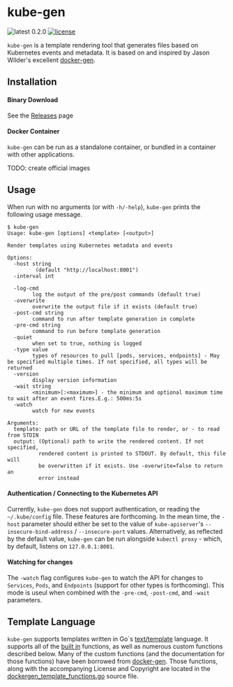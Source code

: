 # kube-gen

![latest 0.2.0](https://img.shields.io/badge/latest-0.2.0-green.svg?style=flat)
[![license](http://img.shields.io/badge/license-BSD-red.svg?style=flat)](https://raw.githubusercontent.com/kylemcc/kube-gen/master/LICENSE)


`kube-gen` is a template rendering tool that generates files based on Kubernetes events and metadata. It is based on and inspired by Jason Wilder's excellent [docker-gen](https://github.com/jwilder/docker-gen).

## Installation

#### Binary Download

See the [Releases](https://github.com/kylemcc/kube-gen/releases) page

#### Docker Container

`kube-gen` can be run as a standalone container, or bundled in a container with other applications.

TODO: create official images


## Usage

When run with no arguments (or with `-h/-help`), `kube-gen` prints the following usage message.

```shell
$ kube-gen
Usage: kube-gen [options] <template> [<output>]

Render templates using Kubernetes metadata and events

Options:
  -host string
    	 (default "http://localhost:8001")
  -interval int

  -log-cmd
    	log the output of the pre/post commands (default true)
  -overwrite
    	overwrite the output file if it exists (default true)
  -post-cmd string
    	command to run after template generation in complete
  -pre-cmd string
    	command to run before template generation
  -quiet
    	when set to true, nothing is logged
  -type value
    	types of resources to pull [pods, services, endpoints] - May be specified multiple times. If not specified, all types will be returned
  -version
    	display version information
  -wait string
    	<minimum>[:<maximum>] - the minimum and optional maximum time to wait after an event fires.E.g.: 500ms:5s
  -watch
    	watch for new events

Arguments:
  template: path or URL of the template file to render, or - to read from STDIN
  output: (Optional) path to write the rendered content. If not specified,
          rendered content is printed to STDOUT. By default, this file will
          be overwritten if it exists. Use -overwrite=false to return an
          error instead
```

#### Authentication / Connecting to the Kubernetes API
Currently, `kube-gen` does not support authentication, or reading the `~/.kube/config` file. These features are forthcoming. In the mean time, the `-host` parameter should either be set to the value of `kube-apiserver`'s `--insecure-bind-address` / `--insecure-port` values. Alternatively, as reflected by the default value, `kube-gen` can be run alongside `kubectl proxy` - which, by default, listens on `127.0.0.1:8001`.

#### Watching for changes

The `-watch` flag configures `kube-gen` to watch the API for changes to `Services`, `Pods`, and `Endpoints` (support for other types is forthcoming). This mode is useul when combined with the `-pre-cmd`, `-post-cmd`, and `-wait` parameters.

## Template Language

`kube-gen` supports templates written in Go`s [text/template](https://golang.org/pkg/text/template/) language. It supports all of the [built in](https://golang.org/pkg/text/template/#hdr-Functions) functions, as well as numerous custom functions described below. Many of the custom functions (and the documentation for those functions) have been borrowed from [docker-gen](https://github.com/jwilder/docker-gen). Those functions, along with the accompanying License and Copyright are located in the [dockergen_template_functions.go](https://github.com/kylemcc/kube-gen/blob/master/dockergen_template_functions.go) source file.
